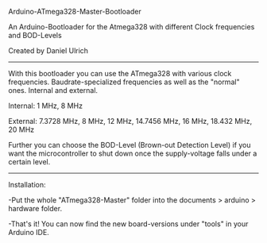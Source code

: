 Arduino-ATmega328-Master-Bootloader

An Arduino-Bootloader for the Atmega328 with different Clock frequencies and BOD-Levels

Created by Daniel Ulrich

-----------------------------------

With this bootloader you can use the ATmega328 with various clock frequencies. Baudrate-specialized frequencies as well as the "normal" ones. Internal and external.

Internal:
1 MHz, 8 MHz

External:
7.3728 MHz, 8 MHz, 12 MHz, 14.7456 MHz, 16 MHz, 18.432 MHz, 20 MHz

Further you can choose the BOD-Level (Brown-out Detection Level) if you want the microcontroller to shut down once the supply-voltage falls under a certain level.

-----------------------------------

Installation:

-Put the whole "ATmega328-Master" folder into the documents > arduino > hardware folder.

-That's it! You can now find the new board-versions under "tools" in your Arduino IDE.
